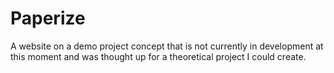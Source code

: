 # Paperize
A website on a demo project concept  that is not currently in development at this moment and was thought up for a theoretical project I could create.
